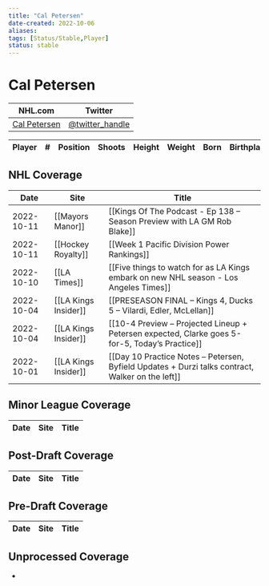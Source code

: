 ```yaml
---
title: "Cal Petersen"
date-created: 2022-10-06
aliases: 
tags: [Status/Stable,Player]
status: stable
---
```


# Cal Petersen

NHL.com | Twitter
-|-
[Cal Petersen]() | [@twitter_handle](https://twitter.com/)

Player | \# | Position | Shoots | Height | Weight | Born | Birthplace | Draft 
---|---|---|---|---|---|---|---|---


## NHL  Coverage
Date | Site |  Title
---|---|---
2022-10-11 | [[Mayors Manor]] | [[Kings Of The Podcast - Ep 138 – Season Preview with LA GM Rob Blake]]
2022-10-11 | [[Hockey Royalty]] | [[Week 1 Pacific Division Power Rankings]]
2022-10-10 | [[LA Times]] | [[Five things to watch for as LA Kings embark on new NHL season - Los Angeles Times]]
2022-10-04 | [[LA Kings Insider]]  | [[PRESEASON FINAL – Kings 4, Ducks 5 – Vilardi, Edler, McLellan]]
2022-10-04 | [[LA Kings Insider]]  | [[10-4 Preview – Projected Lineup + Petersen expected, Clarke goes 5-for-5, Today’s Practice]]
2022-10-01 | [[LA Kings Insider]] |  [[Day 10 Practice Notes – Petersen, Byfield Updates + Durzi talks contract, Walker on the left]]



## Minor League Coverage
Date | Site |  Title
---|---|---



## Post-Draft Coverage
Date | Site |  Title
---|---|---



## Pre-Draft Coverage
Date | Site |  Title
---|---|---


## Unprocessed Coverage
- 
